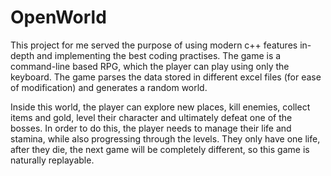 # OpenWorld

This project for me served the purpose of using modern c++ features in-depth and implementing the best coding practises. The game is a command-line based RPG, which the player can play using only the keyboard.
The game parses the data stored in different excel files (for ease of modification) and generates a random world.

Inside this world, the player can explore new places, kill enemies, collect items and gold, level their character and ultimately defeat one of the bosses. In order to do this, the player needs to manage their life and stamina, while also progressing through the levels. They only have one life, after they die, the next game will be completely different, so this game is naturally replayable.
